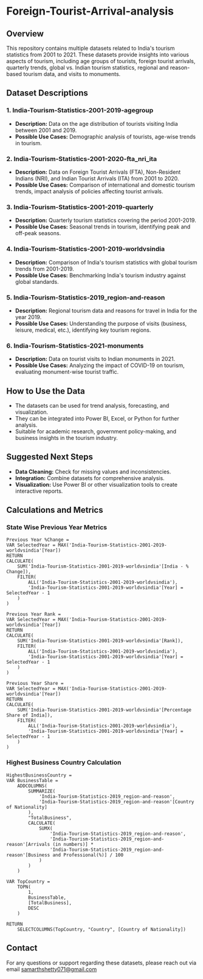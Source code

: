 # Foreign-Tourist-Arrival-analysis
## Overview
This repository contains multiple datasets related to India's tourism statistics from 2001 to 2021. These datasets provide insights into various aspects of tourism, including age groups of tourists, foreign tourist arrivals, quarterly trends, global vs. Indian tourism statistics, regional and reason-based tourism data, and visits to monuments.

## Dataset Descriptions

### 1. **India-Tourism-Statistics-2001-2019-agegroup**
   - **Description:** Data on the age distribution of tourists visiting India between 2001 and 2019.
   - **Possible Use Cases:** Demographic analysis of tourists, age-wise trends in tourism.

### 2. **India-Tourism-Statistics-2001-2020-fta_nri_ita**
   - **Description:** Data on Foreign Tourist Arrivals (FTA), Non-Resident Indians (NRI), and Indian Tourist Arrivals (ITA) from 2001 to 2020.
   - **Possible Use Cases:** Comparison of international and domestic tourism trends, impact analysis of policies affecting tourist arrivals.

### 3. **India-Tourism-Statistics-2001-2019-quarterly**
   - **Description:** Quarterly tourism statistics covering the period 2001-2019.
   - **Possible Use Cases:** Seasonal trends in tourism, identifying peak and off-peak seasons.

### 4. **India-Tourism-Statistics-2001-2019-worldvsindia**
   - **Description:** Comparison of India's tourism statistics with global tourism trends from 2001-2019.
   - **Possible Use Cases:** Benchmarking India's tourism industry against global standards.

### 5. **India-Tourism-Statistics-2019_region-and-reason**
   - **Description:** Regional tourism data and reasons for travel in India for the year 2019.
   - **Possible Use Cases:** Understanding the purpose of visits (business, leisure, medical, etc.), identifying key tourism regions.

### 6. **India-Tourism-Statistics-2021-monuments**
   - **Description:** Data on tourist visits to Indian monuments in 2021.
   - **Possible Use Cases:** Analyzing the impact of COVID-19 on tourism, evaluating monument-wise tourist traffic.

## How to Use the Data
- The datasets can be used for trend analysis, forecasting, and visualization.
- They can be integrated into Power BI, Excel, or Python for further analysis.
- Suitable for academic research, government policy-making, and business insights in the tourism industry.

## Suggested Next Steps
- **Data Cleaning:** Check for missing values and inconsistencies.
- **Integration:** Combine datasets for comprehensive analysis.
- **Visualization:** Use Power BI or other visualization tools to create interactive reports.

## Calculations and Metrics

### State Wise Previous Year Metrics
```DAX
Previous Year %Change = 
VAR SelectedYear = MAX('India-Tourism-Statistics-2001-2019-worldvsindia'[Year])
RETURN 
CALCULATE(
    SUM('India-Tourism-Statistics-2001-2019-worldvsindia'[India - % Change]),
    FILTER(
        ALL('India-Tourism-Statistics-2001-2019-worldvsindia'),
        'India-Tourism-Statistics-2001-2019-worldvsindia'[Year] = SelectedYear - 1
    )
)

Previous Year Rank = 
VAR SelectedYear = MAX('India-Tourism-Statistics-2001-2019-worldvsindia'[Year])
RETURN 
CALCULATE(
    SUM('India-Tourism-Statistics-2001-2019-worldvsindia'[Rank]),
    FILTER(
        ALL('India-Tourism-Statistics-2001-2019-worldvsindia'),
        'India-Tourism-Statistics-2001-2019-worldvsindia'[Year] = SelectedYear - 1
    )
)

Previous Year Share = 
VAR SelectedYear = MAX('India-Tourism-Statistics-2001-2019-worldvsindia'[Year])
RETURN 
CALCULATE(
    SUM('India-Tourism-Statistics-2001-2019-worldvsindia'[Percentage Share of India]),
    FILTER(
        ALL('India-Tourism-Statistics-2001-2019-worldvsindia'),
        'India-Tourism-Statistics-2001-2019-worldvsindia'[Year] = SelectedYear - 1
    )
)
```

### Highest Business Country Calculation
```DAX
HighestBusinessCountry = 
VAR BusinessTable =
    ADDCOLUMNS(
        SUMMARIZE(
            'India-Tourism-Statistics-2019_region-and-reason', 
            'India-Tourism-Statistics-2019_region-and-reason'[Country of Nationality]
        ),
        "TotalBusiness",
        CALCULATE(
            SUMX(
                'India-Tourism-Statistics-2019_region-and-reason',
                'India-Tourism-Statistics-2019_region-and-reason'[Arrivals (in numbers)] * 
                'India-Tourism-Statistics-2019_region-and-reason'[Business and Professional(%)] / 100
            )
        )
    )

VAR TopCountry = 
    TOPN(
        1, 
        BusinessTable, 
        [TotalBusiness], 
        DESC
    )

RETURN 
    SELECTCOLUMNS(TopCountry, "Country", [Country of Nationality])
```

## Contact
For any questions or support regarding these datasets, please reach out via email samarthshetty071@gmail.com


